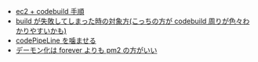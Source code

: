 - [ec2 + codebuild 手順](https://qiita.com/saka-shin/items/b388f9c2d62a1ffadb8c)
- [build が失敗してしまった時の対象方(こっちの方が codebuild 周りが色々わかりやすいかも)](https://fukatsu.tech/aws-codedeploy)
- [codePipeLine を噛ませる](https://qiita.com/c_kurita/items/db47adda99175a2bf38a)
- [デーモン化は forever よりも pm2 の方がいい](https://note.com/yiio/n/n00164faddfa1)
